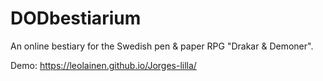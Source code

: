 # DODbestiarium
An online bestiary for the Swedish pen &amp; paper RPG "Drakar &amp; Demoner".

Demo: https://leolainen.github.io/Jorges-lilla/